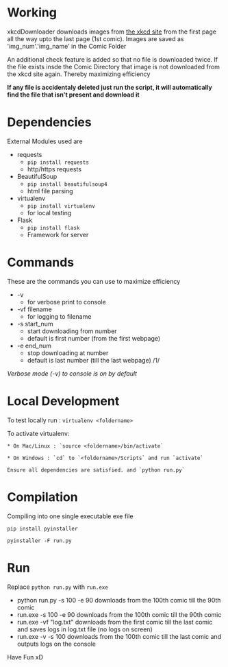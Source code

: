 # Working

xkcdDownloader downloads images from [the xkcd site](https://xkcd.com) from the first page all the way upto the last page (1st comic).
Images are saved as 'img_num'.'img_name' in the Comic Folder

An additional check feature is added so that no file is downloaded twice.
If the file exists insde the Comic Directory that image is not downloaded from the xkcd site again.
Thereby maximizing efficiency

**If any file is accidentaly deleted just run the script, it will automatically find the file that isn't present and download it**

# Dependencies

External Modules used are
* requests
	* `pip install requests`
	* http/https requests
* BeautifulSoup
	* `pip install beautifulsoup4`
	* html file parsing
* virtualenv
	* `pip install virtualenv`
	* for local testing
* Flask
	* `pip install flask`
	* Framework for server

# Commands

These are the commands you can use to maximize efficiency

* -v
    * for verbose print to console
* -vf filename
    * for logging to filename
* -s start_num
    * start downloading from number
    * default is first number (from the first webpage)
* -e end_num
    * stop downloading at number
    * default is last number (till the last webpage) /1/

*Verbose mode (-v) to console is on by default*

# Local Development

To test locally run : `virtualenv <foldername>`

To activate virtualenv:

	* On Mac/Linux : `source <foldername>/bin/activate`
	
	* On Windows : `cd` to `<foldername>/Scripts` and run `activate`

	Ensure all dependencies are satisfied. and `python run.py`

# Compilation

Compiling into one single executable exe file

`pip install pyinstaller`

`pyinstaller -F run.py`

# Run

Replace `python run.py` with `run.exe`

* python run.py -s 100 -e 90
	downloads from the 100th comic till the 90th comic
* run.exe -s 100 -e 90
	downloads from the 100th comic till the 90th comic
* run.exe -vf "log.txt"
	downloads from the first comic till the last comic and saves logs in log.txt file (no logs on screen)
* run.exe -v -s 100
	downloads from the 100th comic till the last comic and outputs logs on the console


Have Fun xD
